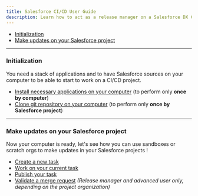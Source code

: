```yaml
---
title: Salesforce CI/CD User Guide
description: Learn how to act as a release manager on a Salesforce DX CI/CD Project
---
```

<!-- markdownlint-disable MD013 -->

- [Initialization](#initialization)
- [Make updates on your Salesforce project](#make-updates-on-your-salesforce-project)

___

### Initialization

You need a stack of applications and to have Salesforce sources on your computer to be able to start to work on a CI/CD project.

- [Install necessary applications on your computer](salesforce-ci-cd-use-install.md) (to perform only **once by computer**)
- [Clone git repository on your computer](salesforce-ci-cd-clone-repository.md) (to perform only **once by Salesforce project**)

___

### Make updates on your Salesforce project

Now your computer is ready, let's see how you can use sandboxes or scratch orgs to make updates in your Salesforce projects !

- [Create a new task](salesforce-ci-cd-create-new-task.md)
- [Work on your current task](salesforce-ci-cd-work-on-task.md)
- [Publish your task](salesforce-ci-cd-publish-task.md)
- [Validate a merge request](salesforce-ci-cd-validate-merge-request.md) _(Release manager and advanced user only, depending on the project organization)_
